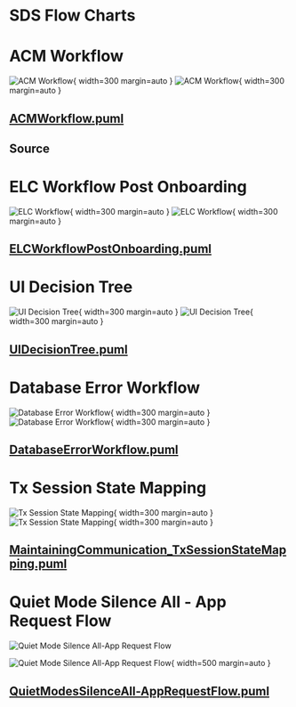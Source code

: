 # SDS Flow Charts

# ACM Workflow

![ACM Workflow](../images/ACMWorkflow.png){ width=300 margin=auto } ![ACM Workflow](../images/ACMWorkflow-p.png){ width=300 margin=auto }


## [ACMWorkflow.puml](../diagrams/ACMWorkflow.puml)


## Source


# ELC Workflow Post Onboarding

![ELC Workflow](../images/ELCWorkflowPostOnboarding.png){ width=300 margin=auto } ![ELC Workflow](../images/ELCWorkflowPostOnboarding-p.png){ width=300 margin=auto }


## [ELCWorkflowPostOnboarding.puml](../diagrams/ELCWorkflowPostOnboarding.puml)


# UI Decision Tree

![UI Decision Tree](../images/UIDecisionTree.png){ width=300 margin=auto } ![UI Decision Tree](../images/UIDecisionTree-p.png){ width=300 margin=auto }


## [UIDecisionTree.puml](../diagrams/UIDecisionTree.puml)


# Database Error Workflow


![Database Error Workflow](../images/DatabaseErrorWorkflow.png){ width=300 margin=auto } ![Database Error Workflow](../images/dbew-p.png){ width=300 margin=auto }


## [DatabaseErrorWorkflow.puml](../diagrams/DatabaseErrorWorkflowUML.puml)


# Tx Session State Mapping

![Tx Session State Mapping](../images/G7SDS_MaintainingCommunication_TxSessionStateMapping.png){ width=300 margin=auto } ![Tx Session State Mapping](../images/MaintainingCommunication_TxSessionStateMapping-p.png){ width=300 margin=auto }
 

## [MaintainingCommunication_TxSessionStateMapping.puml](../diagrams/MaintainingCommunication_TxSessionStateMapping.puml)


# Quiet Mode Silence All - App Request Flow

![Quiet Mode Silence All-App Request Flow](../images/QuietModesSilenceAll-AppRequestFlow.png)

![Quiet Mode Silence All-App Request Flow](../images/QuietModesSilenceAll-AppRequestFlow-p.png){ width=500 margin=auto }

## [QuietModesSilenceAll-AppRequestFlow.puml](../diagrams/QuietModesSilenceAll-AppRequestFlow.puml)

